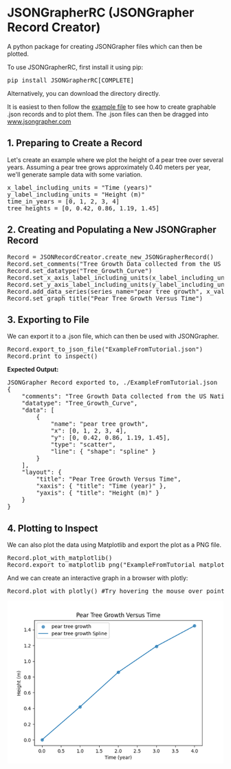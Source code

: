 # JSONGrapherRC (JSONGrapher Record Creator)
A python package for creating JSONGrapher files which can then be plotted. 

To use JSONGrapherRC, first install it using pip:
<pre>
pip install JSONGrapherRC[COMPLETE]
</pre>

Alternatively, you can download the directory directly.<br> 

It is easiest to then follow the [example file](https://github.com/AdityaSavara/JSONGrapherRC/blob/main/example/exampleUsageJSONRecordCreator.py) to see how to create graphable .json records and to plot them. The .json files can then be dragged into www.jsongrapher.com<br>


## **1\. Preparing to Create a Record**

Let's create an example where we plot the height of a pear tree over several years. Assuming a pear tree grows approximately 0.40 meters per year, we'll generate sample data with some variation.
<pre>
x_label_including_units = "Time (years)"
y_label_including_units = "Height (m)"
time_in_years = [0, 1, 2, 3, 4]
tree_heights = [0, 0.42, 0.86, 1.19, 1.45]
</pre>

## **2\. Creating and Populating a New JSONGrapher Record**

<pre>
Record = JSONRecordCreator.create_new_JSONGrapherRecord()
Record.set_comments("Tree Growth Data collected from the US National Arboretum")
Record.set_datatype("Tree_Growth_Curve")
Record.set_x_axis_label_including_units(x_label_including_units)
Record.set_y_axis_label_including_units(y_label_including_units)
Record.add_data_series(series_name="pear tree growth", x_values=time_in_years, y_values=tree_heights, plot_type="scatter_spline")
Record.set_graph_title("Pear Tree Growth Versus Time")
</pre>

## **3\. Exporting to File**

We can export it to a .json file, which can then be used with JSONGrapher. 
<pre>
Record.export_to_json_file("ExampleFromTutorial.json")
Record.print_to_inspect()
</pre>

<p><strong>Expected Output:</strong></p>
<pre>
JSONGrapher Record exported to, ./ExampleFromTutorial.json
{
    "comments": "Tree Growth Data collected from the US National Arboretum",
    "datatype": "Tree_Growth_Curve",
    "data": [
        {
            "name": "pear tree growth",
            "x": [0, 1, 2, 3, 4],
            "y": [0, 0.42, 0.86, 1.19, 1.45],
            "type": "scatter",
            "line": { "shape": "spline" }
        }
    ],
    "layout": {
        "title": "Pear Tree Growth Versus Time",
        "xaxis": { "title": "Time (year)" },
        "yaxis": { "title": "Height (m)" }
    }
}
</pre>

## **4\. Plotting to Inspect**

We can also plot the data using Matplotlib and export the plot as a PNG file.
<pre>
Record.plot_with_matplotlib()
Record.export_to_matplotlib_png("ExampleFromTutorial_matplotlib_fig")
</pre>

And we can create an interactive graph in a browser with plotly:
<pre>
Record.plot_with_plotly() #Try hovering the mouse over points in the figure that comes out after this command!
</pre>

[![JSONGRapher record plotted using matplotlib](https://raw.githubusercontent.com/AdityaSavara/JSONGrapherRC/main/example/ExampleFromTutorial_matplotlib_fig.png)](https://raw.githubusercontent.com/AdityaSavara/JSONGrapherRC/main/example/ExampleFromTutorial_matplotlib_fig.png)